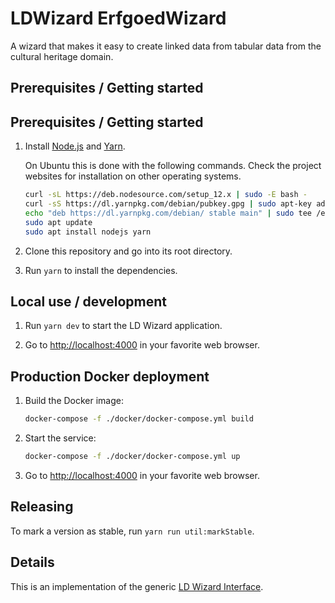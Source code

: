 # LDWizard ErfgoedWizard

A wizard that makes it easy to create linked data from tabular data
from the cultural heritage domain.

## Prerequisites / Getting started

## Prerequisites / Getting started

1. Install [Node.js](https://nodejs.org) and [Yarn](https://yarnpkg.com).

   On Ubuntu this is done with the following commands.  Check the project
   websites for installation on other operating systems.

   ```sh
   curl -sL https://deb.nodesource.com/setup_12.x | sudo -E bash -
   curl -sS https://dl.yarnpkg.com/debian/pubkey.gpg | sudo apt-key add -
   echo "deb https://dl.yarnpkg.com/debian/ stable main" | sudo tee /etc/apt/sources.list.d/yarn.list
   sudo apt update
   sudo apt install nodejs yarn
   ```

2. Clone this repository and go into its root directory.

3. Run `yarn` to install the dependencies.

## Local use / development

1. Run `yarn dev` to start the LD Wizard application.

2. Go to <http://localhost:4000> in your favorite web browser.

## Production Docker deployment

1. Build the Docker image:

   ```bash
   docker-compose -f ./docker/docker-compose.yml build
   ```

2. Start the service:

   ```bash
   docker-compose -f ./docker/docker-compose.yml up
   ```

3. Go to <http://localhost:4000> in your favorite web browser.

## Releasing

To mark a version as stable, run `yarn run util:markStable`.

## Details

This is an implementation of the generic [LD Wizard
Interface](https://github.com/netwerk-digitaal-erfgoed/LDWizard).
